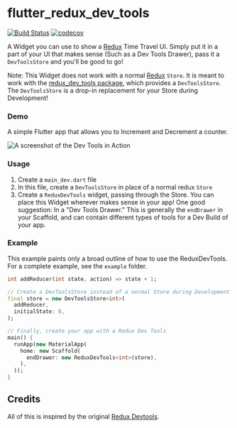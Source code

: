 # flutter_redux_dev_tools

[![Build Status](https://travis-ci.org/brianegan/flutter_redux_dev_tools.svg?branch=master)](https://travis-ci.org/brianegan/flutter_redux_dev_tools) [![codecov](https://codecov.io/gh/brianegan/flutter_redux_dev_tools/branch/master/graph/badge.svg)](https://codecov.io/gh/brianegan/flutter_redux_dev_tools)

A Widget you can use to show a [Redux](https://pub.dartlang.org/packages/redux) Time Travel UI. Simply put it in a part of your UI that makes sense (Such as a Dev Tools Drawer), pass it a `DevToolsStore` and you'll be good to go!

Note: This Widget does not work with a normal [Redux](https://pub.dartlang.org/packages/redux) `Store`. It is meant to work with the [redux_dev_tools package](https://pub.dartlang.org/packages/redux_dev_tools), which provides a `DevToolsStore`. The `DevToolsStore` is a drop-in replacement for your Store during Development!

### Demo

A simple Flutter app that allows you to Increment and Decrement a counter.

![A screenshot of the Dev Tools in Action](https://gitlab.com/brianegan/flutter_redux_dev_tools/raw/master/devtools.gif)

### Usage

  1. Create a `main_dev.dart` file
  2. In this file, create a `DevToolsStore` in place of a normal redux `Store`
  3. Create a `ReduxDevTools` widget, passing through the Store. You can place this Widget wherever makes sense in your app! One good suggestion: In a "Dev Tools Drawer." This is generally the `endDrawer` in your Scaffold, and can contain different types of tools for a Dev Build of your app. 

### Example

This example paints only a broad outline of how to use the ReduxDevTools. For a complete example, see the `example` folder.

```dart
int addReducer(int state, action) => state + 1;

// Create a DevToolsStore instead of a normal Store during Development
final store = new DevToolsStore<int>(
  addReducer,
  initialState: 0,
);

// Finally, create your app with a Redux Dev Tools
main() { 
  runApp(new MaterialApp(
    home: new Scaffold(
      endDrawer: new ReduxDevTools<int>(store),
    ),
  ));
}
```

## Credits

All of this is inspired by the original [Redux Devtools](https://github.com/gaearon/redux-devtools).

